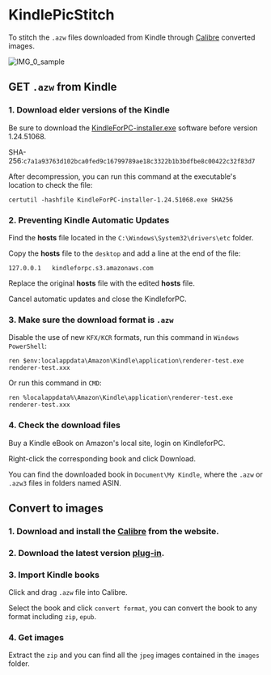 # KindlePicStitch
To stitch the `.azw` files downloaded from Kindle through [Calibre](https://calibre-ebook.com/ja/download_windows) converted images.

![IMG_0_sample](/0_sample.jpg1)

## GET `.azw` from Kindle

### 1. Download elder versions of the Kindle
Be sure to download the [KindleForPC-installer.exe](/Software) software before version 1.24.51068.

SHA-256:`c7a1a93763d102bca0fed9c16799789ae18c3322b1b3bdfbe8c00422c32f83d7`

After decompression, you can run this command at the executable's location to check the file:
```console
certutil -hashfile KindleForPC-installer-1.24.51068.exe SHA256
```

### 2. Preventing Kindle Automatic Updates

Find the **hosts** file located in the `C:\Windows\System32\drivers\etc` folder.

Copy the **hosts** file to the `desktop` and add a line at the end of the file:
 
```text
127.0.0.1   kindleforpc.s3.amazonaws.com
``` 
Replace the original **hosts** file with the edited **hosts** file.

Cancel automatic updates and close the KindleforPC.

### 3. Make sure the download format is `.azw` 

Disable the use of new `KFX/KCR` formats, run this command in `Windows PowerShell`:
``` console
ren $env:localappdata\Amazon\Kindle\application\renderer-test.exe renderer-test.xxx
```

Or run this command in `CMD`:
```console
ren %localappdata%\Amazon\Kindle\application\renderer-test.exe renderer-test.xxx
```
### 4. Check the download files

Buy a Kindle eBook on Amazon's local site, login on KindleforPC.

Right-click the corresponding book and click Download.

You can find the downloaded book in `Document\My Kindle`, where the `.azw` or `.azw3` files in folders named ASIN.

## Convert to images

### 1. Download and install the [Calibre](https://calibre-ebook.com/ja/download_windows) from the website.

### 2. Download the latest version [plug-in](https://github.com/noDRM/DeDRM_tools/releases/tag/v10.0.3).

### 3. Import Kindle books

Click and drag `.azw` file into Calibre.

Select the book and click `convert format`, you can convert the book to any format including `zip`, `epub`.

### 4. Get images

Extract the `zip` and you can find all the `jpeg` images contained in the `images` folder.
